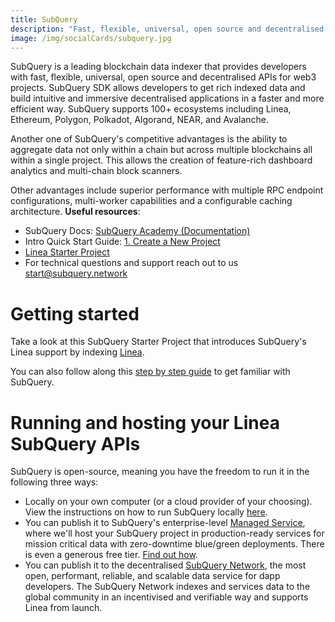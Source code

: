 ```yaml
---
title: SubQuery
description: "Fast, flexible, universal, open source and decentralised APIs"
image: /img/socialCards/subquery.jpg
---
```


SubQuery is a leading blockchain data indexer that provides developers with
fast, flexible, universal, open source and decentralised APIs for web3 projects.
SubQuery SDK allows developers to get rich indexed data and build intuitive and
immersive decentralised applications in a faster and more efficient way.
SubQuery supports 100+ ecosystems including Linea, Ethereum, Polygon, Polkadot,
Algorand, NEAR, and Avalanche.

Another one of SubQuery's competitive advantages is the ability to aggregate
data not only within a chain but across multiple blockchains all within a single
project. This allows the creation of feature-rich dashboard analytics and
multi-chain block scanners.

Other advantages include superior performance with multiple RPC endpoint
configurations, multi-worker capabilities and a configurable caching
architecture. **Useful resources**:

- SubQuery Docs:
  [SubQuery Academy (Documentation)](https://academy.subquery.network/)
- Intro Quick Start Guide:
  [1. Create a New Project](https://academy.subquery.network/quickstart/quickstart.html)
- [Linea Starter Project](https://github.com/subquery/ethereum-subql-starter/tree/main/Linea/linea-starter)
- For technical questions and support reach out to us start@subquery.network

# Getting started

Take a look at this SubQuery Starter Project that introduces SubQuery's Linea
support by indexing
[Linea](https://github.com/subquery/ethereum-subql-starter/tree/main/Linea/linea-starter).

You can also follow along this
[step by step guide](https://academy.subquery.network/quickstart/quickstart.html)
to get familiar with SubQuery.

# Running and hosting your Linea SubQuery APIs

SubQuery is open-source, meaning you have the freedom to run it in the following
three ways:

- Locally on your own computer (or a cloud provider of your choosing). View the
  instructions on how to run SubQuery locally
  [here](https://academy.subquery.network/run_publish/run.html).
- You can publish it to SubQuery's enterprise-level
  [Managed Service](https://managedservice.subquery.network/), where we'll host
  your SubQuery project in production-ready services for mission critical data
  with zero-downtime blue/green deployments. There is even a generous free tier.
  [Find out how](https://academy.subquery.network/run_publish/publish.html).
- You can publish it to the decentralised
  [SubQuery Network](https://subquery.network/network), the most open,
  performant, reliable, and scalable data service for dapp developers. The
  SubQuery Network indexes and services data to the global community in an
  incentivised and verifiable way and supports Linea from launch.
